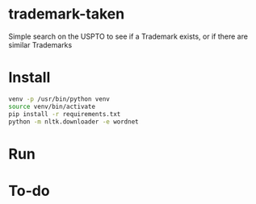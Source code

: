 # trademark-taken

Simple search on the USPTO to see if a Trademark exists, or if there are similar Trademarks


# Install

```bash
venv -p /usr/bin/python venv
source venv/bin/activate
pip install -r requirements.txt
python -m nltk.downloader -e wordnet
```

# Run

# To-do
